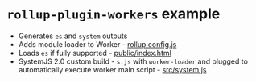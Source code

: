 # `rollup-plugin-workers` example

* Generates `es` and `system` outputs
* Adds module loader to Worker -
  [rollup.config.js](rollup.config.js#L23)
* Loads `es` if fully supported - [public/index.html](public/index.html)
* SystemJS 2.0 custom build - `s.js` with `worker-loader` and plugged to
  automatically execute worker main script - [src/system.js](src/system.js)
